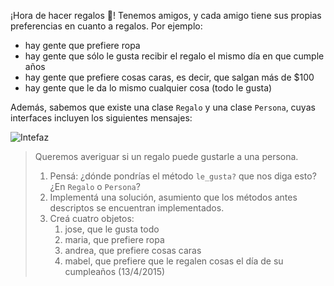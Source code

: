 ¡Hora de hacer regalos :gift:! Tenemos amigos, y cada amigo tiene sus propias preferencias en cuanto a regalos. Por ejemplo:

* hay gente que prefiere ropa
* hay gente que sólo le gusta recibir el regalo el mismo día en que cumple años
* hay gente que prefiere cosas caras, es decir, que salgan más de $100
* hay gente que le da lo mismo cualquier cosa (todo le gusta)

Además, sabemos que existe una clase `Regalo` y una clase `Persona`, cuyas interfaces incluyen los siguientes mensajes:  

![Intefaz](http://plantuml.com:80/plantuml/png/LOr13i8W44Ntd6AMzXJTU03Z1Sn0FnH3cMO0DqtlNgg9qUtB_-_5NA6U7UYEm4beCuR8YYHmfcSB3HNZPVY1AYj_o2JD9j2h__GDhbn17cxc1tBLRknuDoP-ApTeaSmzyxTsRLbFUPHoFWu0)

> Queremos averiguar si un regalo puede gustarle a una persona. 
> 
> 1. Pensá: ¿dónde pondrías el método `le_gusta?` que nos diga esto? ¿En `Regalo` o `Persona`?
> 2. Implementá una solución, asumiento que los métodos antes descriptos se encuentran implementados. 
> 3. Creá cuatro objetos:
>    1. jose, que le gusta todo
>    2. maria, que prefiere ropa
>    3. andrea, que prefiere cosas caras
>    4. mabel, que prefiere que le regalen cosas el día de su cumpleaños (13/4/2015)
> 

